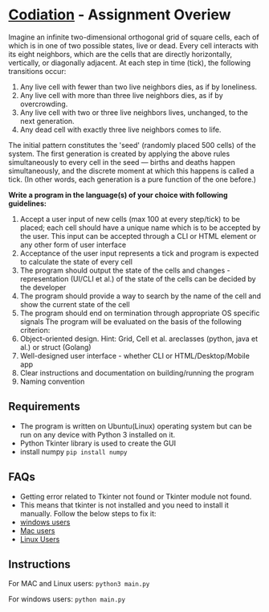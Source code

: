 # [Codiation]('https://www.coditation.com/') - Assignment Overiew

Imagine an infinite two-dimensional orthogonal grid of square cells, each of which is in one of two
possible states, live or dead. Every cell interacts with its eight neighbors, which are the cells that are
directly horizontally, vertically, or diagonally adjacent.
At each step in time (tick), the following transitions occur:
1. Any live cell with fewer than two live neighbors dies, as if by loneliness.
2. Any live cell with more than three live neighbors dies, as if by overcrowding.
3. Any live cell with two or three live neighbors lives, unchanged, to the next generation.
4. Any dead cell with exactly three live neighbors comes to life.

The initial pattern constitutes the 'seed' (randomly placed 500 cells) of the system. The first generation is created by applying the above rules simultaneously to every cell in the seed — births and deaths happen simultaneously, and the discrete moment at which this happens is called a tick. (In other words, each generation is a pure function of the one before.)

<b> Write a program in the language(s) of your choice with following guidelines:</b>
1. Accept a user input of new cells (max 100 at every step/tick) to be placed; each cell should have a
unique name which is to be accepted by the user. This input can be accepted through a CLI or
HTML element or any other form of user interface
2. Acceptance of the user input represents a tick and program is expected to calculate the state of
every cell
3. The program should output the state of the cells and changes - representation (UI/CLI et al.) of
the state of the cells can be decided by the developer
4. The program should provide a way to search by the name of the cell and show the current state of
the cell
5. The program should end on termination through appropriate OS specific signals
The program will be evaluated on the basis of the following criterion:
1. Object-oriented design. Hint: Grid, Cell et al. areclasses (python, java et al.) or struct (Golang)
2. Well-designed user interface - whether CLI or HTML/Desktop/Mobile app
3. Clear instructions and documentation on building/running the program
4. Naming convention 


## Requirements

- The program is written on Ubuntu(Linux) operating system but can be run on any device with Python 3 installed on it.
- Python Tkinter library is used to create the GUI
- install numpy
```pip install numpy```

## FAQs
- Getting error related to Tkinter not found or Tkinter module not found.
- This means that tkinter is not installed and you need to install it manually. Follow the below steps to fix it:
- [windows users]('https://stackoverflow.com/a/50027385/11211289')
- [Mac users]('https://stackoverflow.com/a/67465667/11211289')
- [Linux Users]('https://stackoverflow.com/a/27673103/11211289')

## Instructions
For MAC and Linux users:  ```python3 main.py```

For windows users:   ```python main.py```

